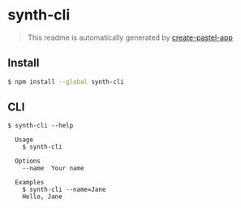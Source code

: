 # synth-cli

> This readme is automatically generated by [create-pastel-app](https://github.com/vadimdemedes/create-pastel-app)

## Install

```bash
$ npm install --global synth-cli
```

## CLI

```
$ synth-cli --help

  Usage
    $ synth-cli

  Options
    --name  Your name

  Examples
    $ synth-cli --name=Jane
    Hello, Jane
```
